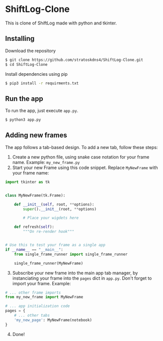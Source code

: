 # ShiftLog-Clone

This is clone of ShiftLog made with python and tkinter.

## Installing

Download the repository
```sh
$ git clone https://github.com/stratoskdns4/ShiftLog-Clone.git
$ cd ShiftLog-Clone
```

Install dependencies using pip
```sh
$ pip3 install -r requirments.txt
```

## Run the app

To run the app, just execute ```app.py```.
```sh
$ python3 app.py
```

## Adding new frames

The app follows a tab-based design.
To add a new tab, follow these steps:

1. Create a new python file, using snake case notation for your frame name. Example: ```my_new_frame.py```
2. Start your new Frame using this code snippet. Replace ```MyNewFrame``` with your frame name:
```py
import tkinter as tk


class MyNewFrame(tk.Frame):

    def __init__(self, root, **options):
        super().__init__(root, **options)

        # Place your wigdets here

    def refresh(self):
        """On re-render hook"""


# Use this to test your frame as a single app
if __name__ == "__main__":
    from single_frame_runner import single_frame_runner

    single_frame_runner(MyNewFrame)

```

3. Subscribe your new frame into the main app tab manager, by instanciating your frame into the
```pages``` dict in ```app.py```. Don't forget to import your frame. Example:
```py
# ... other frame imports
from my_new_frame import MyNewFrame

# ... app initialization code
pages = {
    # ... other tabs
    'my_new_page': MyNewFrame(notebook)
}
```
4. Done!